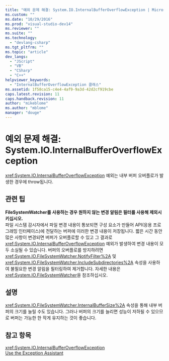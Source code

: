 ```yaml
---
title: "예외 문제 해결: System.IO.InternalBufferOverflowException | Microsoft Docs"
ms.custom: ""
ms.date: "10/29/2016"
ms.prod: "visual-studio-dev14"
ms.reviewer: ""
ms.suite: ""
ms.technology: 
  - "devlang-csharp"
ms.tgt_pltfrm: ""
ms.topic: "article"
dev_langs: 
  - "JScript"
  - "VB"
  - "CSharp"
  - "C++"
helpviewer_keywords: 
  - "InternalBufferOverflowException 클래스"
ms.assetid: 1f58ca15-c4e4-4af9-9a3d-42d2cf919cbe
caps.latest.revision: 11
caps.handback.revision: 11
author: "mikeblome"
ms.author: "mblome"
manager: "douge"
---
```

# 예외 문제 해결: System.IO.InternalBufferOverflowException
<xref:System.IO.InternalBufferOverflowException> 예외는 내부 버퍼 오버플로가 발생한 경우에 throw됩니다.  
  
## 관련 팁  
 **FileSystemWatcher를 사용하는 경우 원하지 않는 변경 알림은 필터를 사용해 제외시키십시오.**  
 파일 시스템 감시자에서 파일 변경 내용이 통보되면 구성 요소가 만들어 API\(응용 프로그래밍 인터페이스\)에 전달하는 버퍼에 이러한 변경 내용이 저장됩니다. 짧은 시간 동안 많은 사항이 변경되면 버퍼가 오버플로할 수 있고 그 결과로 <xref:System.IO.InternalBufferOverflowException> 예외가 발생하여 변경 내용이 모두 소실될 수 있습니다. 버퍼의 오버플로를 방지하려면 <xref:System.IO.FileSystemWatcher.NotifyFilter%2A> 및 <xref:System.IO.FileSystemWatcher.IncludeSubdirectories%2A> 속성을 사용하여 불필요한 변경 알림을 필터링하여 제거합니다. 자세한 내용은 <xref:System.IO.FileSystemWatcher>을 참조하십시오.  
  
## 설명  
 <xref:System.IO.FileSystemWatcher.InternalBufferSize%2A> 속성을 통해 내부 버퍼의 크기를 늘릴 수도 있습니다. 그러나 버퍼의 크기를 늘리면 성능이 저하될 수 있으므로 버퍼는 가능한 한 작게 유지하는 것이 좋습니다.  
  
## 참고 항목  
 <xref:System.IO.InternalBufferOverflowException>   
 [Use the Exception Assistant](../Topic/How%20to:%20Use%20the%20Exception%20Assistant.md)